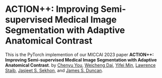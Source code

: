 # ACTION++: Improving Semi-supervised Medical Image Segmentation with Adaptive Anatomical Contrast
This is the PyTorch implemention of our MICCAI 2023 paper **ACTION++: Improving Semi-supervised Medical Image Segmentation with Adaptive Anatomical Contrast**.
by [Chenyu You](http://chenyuyou.me/), [Weicheng Dai](https://weichengdai1.github.io/), [Yifei Min](https://scholar.google.com/citations?user=pFWnzL0AAAAJ&hl=en/), [Lawrence Staib](https://medicine.yale.edu/profile/lawrence-staib/), [Jasjeet S. Sekhon](https://www.jsekhon.com/), and [James S. Duncan](https://medicine.yale.edu/profile/james-duncan/).
